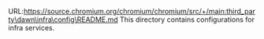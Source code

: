URL:https://source.chromium.org/chromium/chromium/src/+/main:third_party\dawn\infra\config\README.md
This directory contains configurations for infra services.

